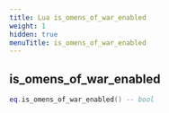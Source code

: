 ```yaml
---
title: Lua is_omens_of_war_enabled
weight: 1
hidden: true
menuTitle: is_omens_of_war_enabled
---
```

## is_omens_of_war_enabled
```lua
eq.is_omens_of_war_enabled() -- bool
```